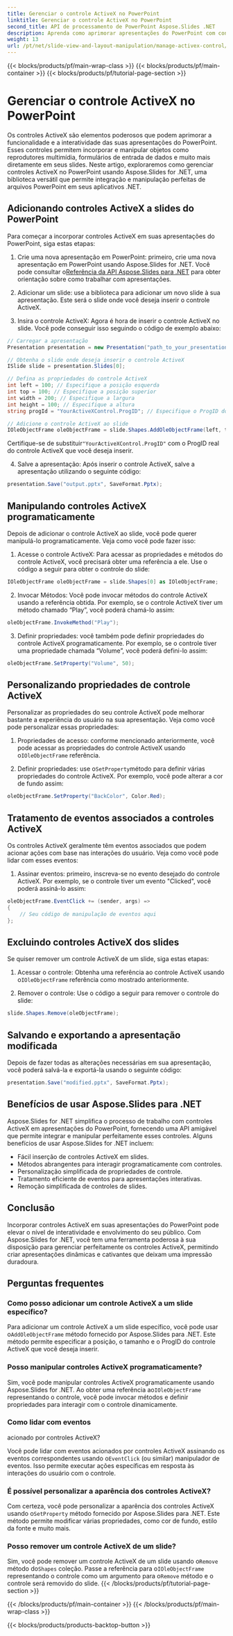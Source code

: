 ```yaml
---
title: Gerenciar o controle ActiveX no PowerPoint
linktitle: Gerenciar o controle ActiveX no PowerPoint
second_title: API de processamento de PowerPoint Aspose.Slides .NET
description: Aprenda como aprimorar apresentações do PowerPoint com controles ActiveX usando Aspose.Slides for .NET. Nosso guia passo a passo abrange inserção, manipulação, personalização, manipulação de eventos e muito mais.
weight: 13
url: /pt/net/slide-view-and-layout-manipulation/manage-activex-control/
---
```


{{< blocks/products/pf/main-wrap-class >}}
{{< blocks/products/pf/main-container >}}
{{< blocks/products/pf/tutorial-page-section >}}

# Gerenciar o controle ActiveX no PowerPoint

Os controles ActiveX são elementos poderosos que podem aprimorar a funcionalidade e a interatividade das suas apresentações do PowerPoint. Esses controles permitem incorporar e manipular objetos como reprodutores multimídia, formulários de entrada de dados e muito mais diretamente em seus slides. Neste artigo, exploraremos como gerenciar controles ActiveX no PowerPoint usando Aspose.Slides for .NET, uma biblioteca versátil que permite integração e manipulação perfeitas de arquivos PowerPoint em seus aplicativos .NET.

## Adicionando controles ActiveX a slides do PowerPoint

Para começar a incorporar controles ActiveX em suas apresentações do PowerPoint, siga estas etapas:

1.  Crie uma nova apresentação em PowerPoint: primeiro, crie uma nova apresentação em PowerPoint usando Aspose.Slides for .NET. Você pode consultar o[Referência da API Aspose.Slides para .NET](https://reference.aspose.com/slides/net/) para obter orientação sobre como trabalhar com apresentações.

2. Adicionar um slide: use a biblioteca para adicionar um novo slide à sua apresentação. Este será o slide onde você deseja inserir o controle ActiveX.

3. Insira o controle ActiveX: Agora é hora de inserir o controle ActiveX no slide. Você pode conseguir isso seguindo o código de exemplo abaixo:

```csharp
// Carregar a apresentação
Presentation presentation = new Presentation("path_to_your_presentation.pptx");

// Obtenha o slide onde deseja inserir o controle ActiveX
ISlide slide = presentation.Slides[0];

// Defina as propriedades do controle ActiveX
int left = 100; // Especifique a posição esquerda
int top = 100; // Especifique a posição superior
int width = 200; // Especifique a largura
int height = 100; // Especifique a altura
string progId = "YourActiveXControl.ProgID"; // Especifique o ProgID do controle ActiveX

// Adicione o controle ActiveX ao slide
IOleObjectFrame oleObjectFrame = slide.Shapes.AddOleObjectFrame(left, top, width, height, progId);
```

 Certifique-se de substituir`"YourActiveXControl.ProgID"` com o ProgID real do controle ActiveX que você deseja inserir.

4. Salve a apresentação: Após inserir o controle ActiveX, salve a apresentação utilizando o seguinte código:

```csharp
presentation.Save("output.pptx", SaveFormat.Pptx);
```

## Manipulando controles ActiveX programaticamente

Depois de adicionar o controle ActiveX ao slide, você pode querer manipulá-lo programaticamente. Veja como você pode fazer isso:

1. Acesse o controle ActiveX: Para acessar as propriedades e métodos do controle ActiveX, você precisará obter uma referência a ele. Use o código a seguir para obter o controle do slide:

```csharp
IOleObjectFrame oleObjectFrame = slide.Shapes[0] as IOleObjectFrame;
```

2. Invocar Métodos: Você pode invocar métodos do controle ActiveX usando a referência obtida. Por exemplo, se o controle ActiveX tiver um método chamado “Play”, você poderá chamá-lo assim:

```csharp
oleObjectFrame.InvokeMethod("Play");
```

3. Definir propriedades: você também pode definir propriedades do controle ActiveX programaticamente. Por exemplo, se o controle tiver uma propriedade chamada “Volume”, você poderá defini-lo assim:

```csharp
oleObjectFrame.SetProperty("Volume", 50);
```

## Personalizando propriedades de controle ActiveX

Personalizar as propriedades do seu controle ActiveX pode melhorar bastante a experiência do usuário na sua apresentação. Veja como você pode personalizar essas propriedades:

1.  Propriedades de acesso: conforme mencionado anteriormente, você pode acessar as propriedades do controle ActiveX usando o`IOleObjectFrame` referência.

2.  Definir propriedades: use o`SetProperty`método para definir várias propriedades do controle ActiveX. Por exemplo, você pode alterar a cor de fundo assim:

```csharp
oleObjectFrame.SetProperty("BackColor", Color.Red);
```

## Tratamento de eventos associados a controles ActiveX

Os controles ActiveX geralmente têm eventos associados que podem acionar ações com base nas interações do usuário. Veja como você pode lidar com esses eventos:

1. Assinar eventos: primeiro, inscreva-se no evento desejado do controle ActiveX. Por exemplo, se o controle tiver um evento "Clicked", você poderá assiná-lo assim:

```csharp
oleObjectFrame.EventClick += (sender, args) =>
{
    // Seu código de manipulação de eventos aqui
};
```

## Excluindo controles ActiveX dos slides

Se quiser remover um controle ActiveX de um slide, siga estas etapas:

1.  Acessar o controle: Obtenha uma referência ao controle ActiveX usando o`IOleObjectFrame` referência como mostrado anteriormente.

2. Remover o controle: Use o código a seguir para remover o controle do slide:

```csharp
slide.Shapes.Remove(oleObjectFrame);
```

## Salvando e exportando a apresentação modificada

Depois de fazer todas as alterações necessárias em sua apresentação, você poderá salvá-la e exportá-la usando o seguinte código:

```csharp
presentation.Save("modified.pptx", SaveFormat.Pptx);
```

## Benefícios de usar Aspose.Slides para .NET

Aspose.Slides for .NET simplifica o processo de trabalho com controles ActiveX em apresentações do PowerPoint, fornecendo uma API amigável que permite integrar e manipular perfeitamente esses controles. Alguns benefícios de usar Aspose.Slides for .NET incluem:

- Fácil inserção de controles ActiveX em slides.
- Métodos abrangentes para interagir programaticamente com controles.
- Personalização simplificada de propriedades de controle.
- Tratamento eficiente de eventos para apresentações interativas.
- Remoção simplificada de controles de slides.

## Conclusão

Incorporar controles ActiveX em suas apresentações do PowerPoint pode elevar o nível de interatividade e envolvimento do seu público. Com Aspose.Slides for .NET, você tem uma ferramenta poderosa à sua disposição para gerenciar perfeitamente os controles ActiveX, permitindo criar apresentações dinâmicas e cativantes que deixam uma impressão duradoura.

## Perguntas frequentes

### Como posso adicionar um controle ActiveX a um slide específico?

 Para adicionar um controle ActiveX a um slide específico, você pode usar o`AddOleObjectFrame` método fornecido por Aspose.Slides para .NET. Este método permite especificar a posição, o tamanho e o ProgID do controle ActiveX que você deseja inserir.

### Posso manipular controles ActiveX programaticamente?

 Sim, você pode manipular controles ActiveX programaticamente usando Aspose.Slides for .NET. Ao obter uma referência ao`IOleObjectFrame` representando o controle, você pode invocar métodos e definir propriedades para interagir com o controle dinamicamente.

### Como lidar com eventos

 acionado por controles ActiveX?

Você pode lidar com eventos acionados por controles ActiveX assinando os eventos correspondentes usando o`EventClick` (ou similar) manipulador de eventos. Isso permite executar ações específicas em resposta às interações do usuário com o controle.

### É possível personalizar a aparência dos controles ActiveX?

 Com certeza, você pode personalizar a aparência dos controles ActiveX usando o`SetProperty` método fornecido por Aspose.Slides para .NET. Este método permite modificar várias propriedades, como cor de fundo, estilo da fonte e muito mais.

### Posso remover um controle ActiveX de um slide?

 Sim, você pode remover um controle ActiveX de um slide usando o`Remove` método do`Shapes` coleção. Passe a referência para o`IOleObjectFrame` representando o controle como um argumento para o`Remove` método e o controle será removido do slide.
{{< /blocks/products/pf/tutorial-page-section >}}

{{< /blocks/products/pf/main-container >}}
{{< /blocks/products/pf/main-wrap-class >}}

{{< blocks/products/products-backtop-button >}}
